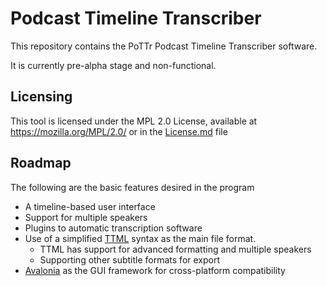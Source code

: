 
# Podcast Timeline Transcriber
This repository contains the PoTTr Podcast Timeline Transcriber software.

It is currently pre-alpha stage and non-functional.

## Licensing
This tool is licensed under the MPL 2.0 License, available at https://mozilla.org/MPL/2.0/ or in the [License.md](License.md) file

## Roadmap
The following are the basic features desired in the program
  * A timeline-based user interface
  * Support for multiple speakers
  * Plugins to automatic transcription software
  * Use of a simplified [TTML](https://www.w3.org/TR/2018/REC-ttml1-20181108/) syntax as the main file format.
	  * TTML has support for advanced formatting and multiple speakers
	  * Supporting other subtitle formats for export
  * [Avalonia](http://avaloniaui.net/) as the GUI framework for cross-platform compatibility
